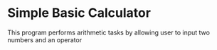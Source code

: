 # Simple Basic Calculator
 This program performs arithmetic tasks by allowing user to input two numbers and an operator
